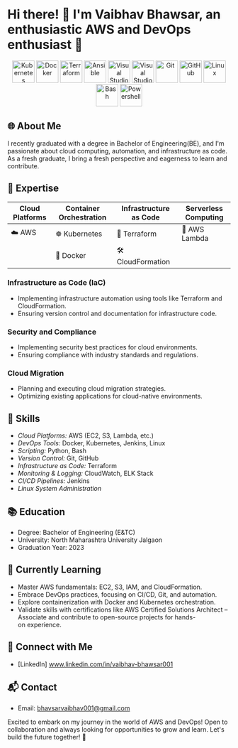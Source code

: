 # Hi there! 👋 I'm Vaibhav Bhawsar, an enthusiastic AWS and DevOps enthusiast 🚀
 

<p align="center">
<img src= https://www.google.com/search?client=ms-android-oneplus-terr1-rso3&sca_esv=0e526ec8824269be&sxsrf=ADLYWIKO6i-CqE02oLYkCr6AlAJtNZgsyA:1722928404060&q=aws+logo&udm=2&fbs=AEQNm0C9QyfIwRd2EqsUoyrzGF8vA983QMzHGfXHSEVuKESD5U7o3nxNp4GayZvkFo83jZ4VuBSPGBq34d3Iw3O3nBODTEaTkegfhKFuDgEsWSJpWghzFVvsbPCENxOdQVsfKC8ZpW2e5lyKFSjrBXL6UFoNIdtQ1JSy9tEeZBwSsbJXhwtKtD3EvNz2PWsJyn7hKvnDRkWl_wPf-kZ-p7WMdikmrgX0BA&sa=X&ved=2ahUKEwiH__y76N-HAxUve2wGHa7XFiQQtKgLegQIERAB&biw=362&bih=699&dpr=3.5#vhid=FB3B89WhUh9TUM&vssid=mosaicsrc="https://github.com/VaibhavBhawsar/VaibhavBhawsar/blob/main/Logos/kubernetes.svg" alt="Kubernetes" width="50" height="50"/>
<img src="https://github.com/VaibhavBhawsar/VaibhavBhawsar/blob/main/Logos/docker2.svg" alt="Docker" width="50" height="50"/>
<img src="https://github.com/VaibhavBhawsar/VaibhavBhawsar/blob/main/Logos/terraform.png" alt="Terraform" width="50" height="50"/>
<img src="https://github.com/VaibhavBhawsar/VaibhavBhawsar/blob/main/Logos/ansible.png" alt="Ansible" width="50" height="50"/>
<img src="https://github.com/VaibhavBhawsar/VaibhavBhawsar/blob/main/Logos/vscode.svg" alt="Visual Studio Code" width="50" height="50"/>
<img src="https://github.com/VaibhavBhawsar/VaibhavBhawsar/blob/main/Logos/visual-studio.svg" alt="Visual Studio" width="50" height="50"/>
<img src="https://github.com/VaibhavBhawsar/VaibhavBhawsar/blob/main/Logos/git.svg" alt="Git" width="50" height="50"/>
<img src="https://github.com/VaibhavBhawsar/VaibhavBhawsar/blob/main/Logos/github.png" alt="GitHub" width="50" height="50"/>  
<img src="https://github.com/VaibhavBhawsar/VaibhavBhawsar/blob/main/Logos/linux.svg" alt="Linux" width="50" height="50"/>
<img src="https://github.com/VaibhavBhawsar/VaibhavBhawsar/blob/main/Logos/bash.svg" alt="Bash" width="50" height="50"/>
<img src="https://github.com/VaibhavBhawsar/VaibhavBhawsar/blob/main/Logos/powershell.png" alt="Powershell" width="50" height="50"/>  




## 🌐 About Me
I recently graduated with a degree in Bachelor of Engineering(BE), and I'm passionate about cloud computing, automation, and infrastructure as code. As a fresh graduate, I bring a fresh perspective and eagerness to learn and contribute.



## 🚀 Expertise

| Cloud Platforms          | Container Orchestration     | Infrastructure as Code      |Serverless Computing      |
| ------------- | -------------- | ------------- |------------- |
| ☁️ AWS     | ☸️ Kubernetes      | 🧱 Terraform        |🚀 AWS Lambda |
|            | 🚢 Docker       | 🛠️ CloudFormation        |             |



### Infrastructure as Code (IaC)

- Implementing infrastructure automation using tools like Terraform and CloudFormation.
- Ensuring version control and documentation for infrastructure code.

### Security and Compliance

- Implementing security best practices for cloud environments.
- Ensuring compliance with industry standards and regulations.

### Cloud Migration

- Planning and executing cloud migration strategies.
- Optimizing existing applications for cloud-native environments.



## 💼 Skills
- *Cloud Platforms:* AWS (EC2, S3, Lambda, etc.)
- *DevOps Tools:* Docker, Kubernetes, Jenkins, Linux
- *Scripting:* Python, Bash
- *Version Control:* Git, GitHub
- *Infrastructure as Code:* Terraform
- *Monitoring & Logging:* CloudWatch, ELK Stack
- *CI/CD Pipelines:* Jenkins
- *Linux System Administration*

## 📚 Education
- Degree: Bachelor of Engineering (E&TC)
- University: North Maharashtra University Jalgaon
- Graduation Year: 2023

## 🌱 Currently Learning
- Master AWS fundamentals: EC2, S3, IAM, and CloudFormation.
- Embrace DevOps practices, focusing on CI/CD, Git, and automation.
- Explore containerization with Docker and Kubernetes orchestration.
- Validate skills with certifications like AWS Certified Solutions Architect – Associate and contribute to open-source projects for hands-on experience.
  
## 👥 Connect with Me
- [LinkedIn] www.linkedin.com/in/vaibhav-bhawsar001


## 📬 Contact
- Email: bhavsarvaibhav001@gmail.com

Excited to embark on my journey in the world of AWS and DevOps! Open to collaboration and always looking for opportunities to grow and learn. Let's build the future together! 🚀

<!---
VaibhavBhawsar/VaibhavBhawsar is a ✨ special ✨ repository because its `README.md` (this file) appears on your GitHub profile.
You can click the Preview link to take a look at your changes.        
--->

